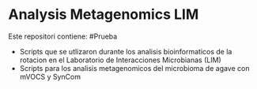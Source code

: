 # Analysis Metagenomics LIM

Este repositori contiene:
#Prueba
- Scripts que se utlizaron durante los analisis bioinformaticos de la rotacion en el Laboratorio de Interacciones Microbianas (LIM)
- Scripts para los analisis metagenomicos del microbioma de agave con mVOCS y SynCom
